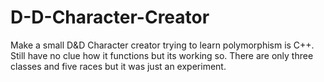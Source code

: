 # D-D-Character-Creator
Make a small D&amp;D Character creator trying to learn polymorphism is C++. Still have no clue how it functions but its working so. There are only three classes and five races but it was just an experiment.
